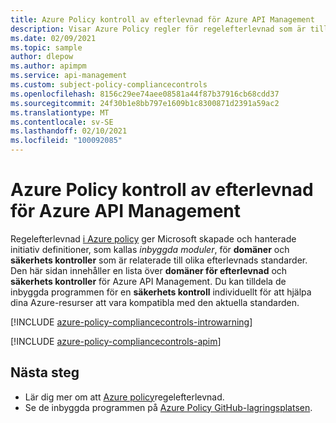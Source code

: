 ```yaml
---
title: Azure Policy kontroll av efterlevnad för Azure API Management
description: Visar Azure Policy regler för regelefterlevnad som är tillgängliga för Azure API Management. Dessa inbyggda princip definitioner tillhandahåller vanliga metoder för att hantera kompatibiliteten för dina Azure-resurser.
ms.date: 02/09/2021
ms.topic: sample
author: dlepow
ms.author: apimpm
ms.service: api-management
ms.custom: subject-policy-compliancecontrols
ms.openlocfilehash: 8156c29ee74aee08581a44f87b37916cb68cdd37
ms.sourcegitcommit: 24f30b1e8bb797e1609b1c8300871d2391a59ac2
ms.translationtype: MT
ms.contentlocale: sv-SE
ms.lasthandoff: 02/10/2021
ms.locfileid: "100092085"
---
```

# <a name="azure-policy-regulatory-compliance-controls-for-azure-api-management"></a>Azure Policy kontroll av efterlevnad för Azure API Management

Regelefterlevnad [i Azure policy](../governance/policy/concepts/regulatory-compliance.md) ger Microsoft skapade och hanterade initiativ definitioner, som kallas _inbyggda moduler_, för **domäner** och **säkerhets kontroller** som är relaterade till olika efterlevnads standarder. Den här sidan innehåller en lista över **domäner för efterlevnad** och **säkerhets kontroller** för Azure API Management. Du kan tilldela de inbyggda programmen för en **säkerhets kontroll** individuellt för att hjälpa dina Azure-resurser att vara kompatibla med den aktuella standarden.

[!INCLUDE [azure-policy-compliancecontrols-introwarning](../../includes/policy/standards/intro-warning.md)]

[!INCLUDE [azure-policy-compliancecontrols-apim](../../includes/policy/standards/byrp/microsoft.apimanagement.md)]

## <a name="next-steps"></a>Nästa steg

- Lär dig mer om att [Azure policy](../governance/policy/concepts/regulatory-compliance.md)regelefterlevnad.
- Se de inbyggda programmen på [Azure Policy GitHub-lagringsplatsen](https://github.com/Azure/azure-policy).
